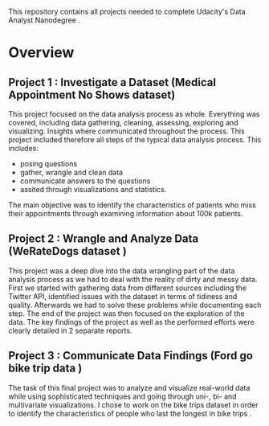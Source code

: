 This repository contains all projects needed to complete Udacity's Data Analyst Nanodegree .

# Overview 

## Project 1 : Investigate a Dataset (Medical Appointment No Shows dataset)

This project focused on the data analysis process as whole. Everything was covered, including data gathering, cleaning, assessing, exploring and visualizing. Insights where communicated throughout the process.
This project included therefore all steps of the typical data analysis process. This includes:

- posing questions
- gather, wrangle and clean data
- communicate answers to the questions
- assited through visualizations and statistics.

The main objective was to identify the characteristics of patients who miss their appointments through examining information about 100k patients.

## Project 2 : Wrangle and Analyze Data (WeRateDogs dataset )

This project was a deep dive into the data wrangling part of the data analysis process as we had to deal with the reality of dirty and messy data. First we started with gathering data from different sources including the Twitter API, identified issues with the dataset in terms of tidiness and quality. Afterwards we had to solve these problems while documenting each step. The end of the project was then focused on the exploration of the data. The key findings of the project as well as the performed efforts were clearly detailed in 2 separate reports.

## Project 3 : Communicate Data Findings (Ford go bike trip data ) 

The task of this final project was to analyze and visualize real-world data while using sophisticated techniques and going through uni-, bi- and multivariate visualizations. I chose to work on the bike trips dataset in order to identify the characteristics of people who last the longest in bike trips .



